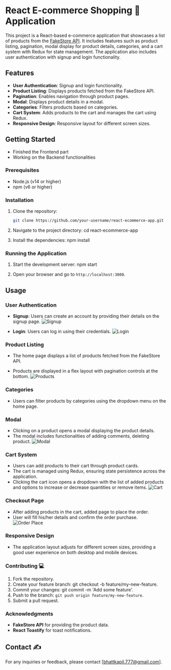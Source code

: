 # React E-commerce Shopping 🛒 Application

This project is a React-based e-commerce application that showcases a list of products from the [FakeStore API](https://fakestoreapi.com/). It includes features such as product listing, pagination, modal display for product details, categories, and a cart system with Redux for state management. The application also includes user authentication with signup and login functionality.

## Features

- **User Authentication**: Signup and login functionality.
- **Product Listing**: Displays products fetched from the FakeStore API.
- **Pagination**: Enables navigation through product pages.
- **Modal**: Displays product details in a modal.
- **Categories**: Filters products based on categories.
- **Cart System**: Adds products to the cart and manages the cart using Redux.
- **Responsive Design**: Responsive layout for different screen sizes.

## Getting Started

- Finished the Frontend part
- Working on the Backend functionalities

### Prerequisites

- Node.js (v14 or higher)
- npm (v6 or higher)

### Installation

1. Clone the repository:

   ```sh
   git clone https://github.com/your-username/react-ecommerce-app.git

   ```

2. Navigate to the project directory:
   cd react-ecommerce-app

3. Install the dependencies:
   npm install

### Running the Application

1. Start the development server:
   npm start

2. Open your browser and go to `http://localhost:3000`.

## Usage

### User Authentication

- **Signup**: Users can create an account by providing their details on the signup page.
  ![Signup](image.png)

- **Login**: Users can log in using their credentials.
  ![Login](image-1.png)

### Product Listing

- The home page displays a list of products fetched from the FakeStore API.

- Products are displayed in a flex layout with pagination controls at the bottom.
  ![Products](image-2.png)

### Categories

- Users can filter products by categories using the dropdown menu on the home page.

### Modal

- Clicking on a product opens a modal displaying the product details.
- The modal includes functionalities of adding comments, deleting product.
  ![Modal](image-3.png)

### Cart System

- Users can add products to their cart through product cards.
- The cart is managed using Redux, ensuring state persistence across the application.
- Clicking the cart icon opens a dropdown with the list of added products and options to increase or decrease quantities or remove items.
  ![Cart](image-4.png)

### Checkout Page

- After adding products in the cart, added page to place the order.
- User will fill his/her details and confirm the order purchase.
  ![Order Place](image-5.png)

### Responsive Design

- The application layout adjusts for different screen sizes, providing a good user experience on both desktop and mobile devices.

### Contributing 💻

1. Fork the repository.
2. Create your feature branch: git checkout -b feature/my-new-feature.
3. Commit your changes: git commit -m 'Add some feature'.
4. Push to the branch: `git push origin feature/my-new-feature`.
5. Submit a pull request.

### Acknowledgments

- **FakeStore API** for providing the product data.
- **React Toastify** for toast notifications.

## Contact ✍

For any inquiries or feedback, please contact [bhattkapil.777@gmail.com].
